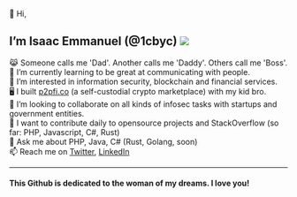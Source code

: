 👋 Hi,
## I’m Isaac Emmanuel (@1cbyc) ![](https://komarev.com/ghpvc/?username=1cbyc&color=blueviolet)

  😹 Someone calls me 'Dad'. Another calls me 'Daddy'. Others call me 'Boss'. <br>
  🌱 I’m currently learning to be great at communicating with people.<br>
  👀 I’m interested in information security, blockchain and financial services.<br>
  🖥 I built [p2pfi.co](https://alpha.p2pfi.co) (a self-custodial crypto marketplace) with my kid bro.<br>
  💞️ I’m looking to collaborate on all kinds of infosec tasks with startups and government entities.<br>
  🔭 I want to contribute daily to opensource projects and StackOverflow (so far: PHP, Javascript, C#, Rust) <br>
  🥋 Ask me about PHP, Java, C# (Rust, Golang, soon)<br>
  📫 Reach me on [Twitter](https://twitter.com/1cbyc), [LinkedIn](https://linkedin.com/in/isaacnsisong) <br>
 <!-- 👀 I even have a blog, see https://theirdaddy.com  -->
  

<hr>

#### This Github  is dedicated to the woman of my dreams. I love you!
